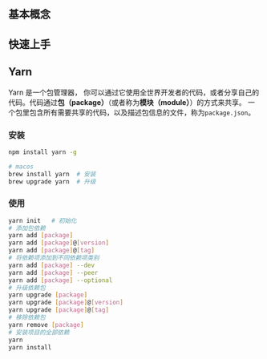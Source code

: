 ## 基本概念



## 快速上手



## Yarn

Yarn 是一个包管理器， 你可以通过它使用全世界开发者的代码，或者分享自己的代码。代码通过**包（package）**（或者称为**模块（module）**）的方式来共享。 一个包里包含所有需要共享的代码，以及描述包信息的文件，称为`package.json`。

### 安装

```bash
npm install yarn -g

# macos
brew install yarn  # 安装
brew upgrade yarn  # 升级
```



### 使用

```bash
yarn init   # 初始化
# 添加包依赖
yarn add [package]
yarn add [package]@[version]
yarn add [package]@[tag]
# 将依赖项添加到不同依赖项类别
yarn add [package] --dev
yarn add [package] --peer
yarn add [package] --optional
# 升级依赖包
yarn upgrade [package]
yarn upgrade [package]@[version]
yarn upgrade [package]@[tag]
# 移除依赖包
yarn remove [package]
# 安装项目的全部依赖
yarn
yarn install
```



